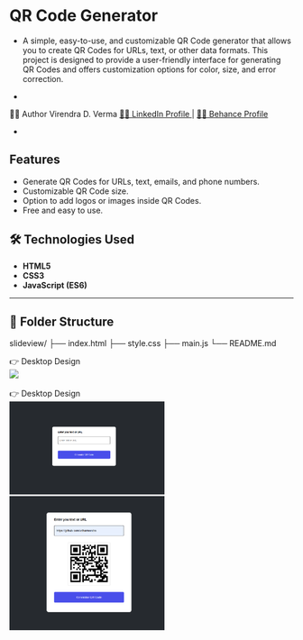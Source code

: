 # QR Code Generator

- A simple, easy-to-use, and customizable QR Code generator that allows you to create QR Codes for URLs, text, or other data formats. This project is designed to provide a user-friendly interface for generating QR Codes and offers customization options for color, size, and error correction.

- 
👨‍💻 Author
Virendra D. Verma
<a href="https://www.linkedin.com/in/dharmendraverma95/" target="_blank">🧑‍💻 LinkedIn Profile </a> | <a href="https://www.behance.net/dhirukumar" target="_blank">🧑‍💻 Behance Profile </a>

- 

## Features

- Generate QR Codes for URLs, text, emails, and phone numbers.
- Customizable QR Code size.
- Option to add logos or images inside QR Codes.
- Free and easy to use.

## 🛠️ Technologies Used

- **HTML5**
- **CSS3**
- **JavaScript (ES6)**

---

## 📁 Folder Structure

slideview/
├── index.html
├── style.css
├── main.js
└── README.md


<span>👉 Desktop Design</span><br/>
<a href="https://www.behance.net/gallery/235920555/QR-Code-Generator" target="_blank" >
<img src="./qrcodegenerate-lp.gif" width="575px"/>
</a>

<span>👉 Desktop Design</span><br/>
<a href="https://www.behance.net/gallery/235920555/QR-Code-Generator" target="_blank" >
<img src="./qrcodegenerate-lp1.png" width="275px"/>
<img src="./qrcodegenerate-lp2.png" width="275px"/>
</a>